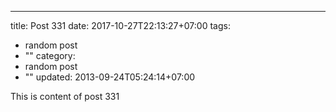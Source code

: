 ---
title: Post 331
date: 2017-10-27T22:13:27+07:00
tags:
  - random post
  - ""
category:
  - random post
  - ""
updated: 2013-09-24T05:24:14+07:00

This is content of post 331
